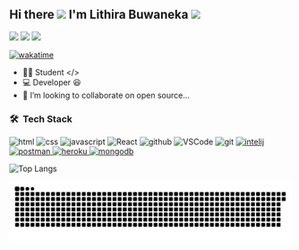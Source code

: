 <h2 align="left">Hi there <img src="https://media.giphy.com/media/mGcNjsfWAjY5AEZNw6/giphy.gif" width="30"> I'm Lithira Buwaneka  <img src="https://raw.githubusercontent.com/MartinHeinz/MartinHeinz/master/wave.gif" width="25px"></h2>



 
  <a href="https://instagram.com/lithira.buwaneka" target="_blank"><img src="https://img.shields.io/badge/-Instagram-%23E4405F?style=for-the-badge&logo=instagram&logoColor=white" target="_blank"></a>
  <a href = "mailto:lithirabuwaneka11@gmail.com"><img src="https://img.shields.io/badge/-Gmail-%23333?style=for-the-badge&logo=gmail&logoColor=white" target="_blank"></a>
    <a href="https://www.linkedin.com/in/lithira-buwaneka-4518861a7/" target="_blank"><img src="https://img.shields.io/badge/-LinkedIn-%230077B5?style=for-the-badge&logo=linkedin&logoColor=white" target="_blank"></a> 
    
<!--[![GitHub lithirabuwaneka](https://img.shields.io/github/followers/LithiraBuwaneka?label=follow&style=social)](https://github.com/LithiraBuwaneka) -->

[![wakatime](https://wakatime.com/badge/user/890bb658-1c6a-4a15-875d-b7abb0cc69f9.svg)](https://wakatime.com/@890bb658-1c6a-4a15-875d-b7abb0cc69f9)


- 👨‍💻 Student </>
- 💻 Developer 😆
- 🍃 I’m looking to collaborate on open source...



### 🛠 &nbsp;Tech Stack

<p align="left">
  <img alt-"html5" src="https://media.giphy.com/media/XAxylRMCdpbEWUAvr8/giphy.gif" width="35" title="html">
  <img alt="css" src="https://media.giphy.com/media/fsEaZldNC8A1PJ3mwp/giphy.gif" width="35" title="css">
  <img alt="javascript" src="https://media3.giphy.com/media/ln7z2eWriiQAllfVcn/200w.webp" width="35" title="javascript">  
  <img alt="React" width="35" src="https://raw.githubusercontent.com/vatsa287/vatsa287/master/assets/react-original.svg" />
  <img alt="github" src="https://i.giphy.com/media/KzJkzjggfGN5Py6nkT/200.webp" width="35" title="github">
  <img alt="VSCode" src="https://i.giphy.com/media/IdyAQJVN2kVPNUrojM/200.webp" width="35" title="vscode">
  <img src="https://www.vectorlogo.zone/logos/git-scm/git-scm-icon.svg" alt="git" width="35" />
  <a href="https://www.jetbrains.com/idea/" target="_blank"> <img src="https://cdn.worldvectorlogo.com/logos/intellij-idea-1.svg" alt="intelij" width="35" />
  <a href="https://postman.com" target="_blank"> <img src="https://www.vectorlogo.zone/logos/getpostman/getpostman-icon.svg" alt="postman" width="35" /> </a> 
  <a href="https://heroku.com" target="_blank"> <img src="https://www.vectorlogo.zone/logos/heroku/heroku-icon.svg" alt="heroku" width="35" /> </a>
  <a href="https://www.mongodb.com/" target="_blank"> <img src="https://cdn.worldvectorlogo.com/logos/mongodb-icon-1.svg" alt="mongodb" width="35"/> </a>
     
  </p>

  ![Top Langs](https://github-readme-stats.vercel.app/api/top-langs/?username=LithiraBuwaneka&layout=compact&theme=github_dark&hide_border=0)

  ![Snake animation](https://github.com/LithiraBuwaneka/LithiraBuwaneka/blob/output/github-contribution-grid-snake.svg)

 



